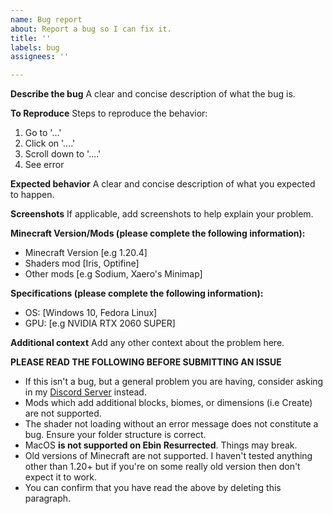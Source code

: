 ```yaml
---
name: Bug report
about: Report a bug so I can fix it.
title: ''
labels: bug
assignees: ''

---
```


**Describe the bug**
A clear and concise description of what the bug is.

**To Reproduce**
Steps to reproduce the behavior:
1. Go to '...'
2. Click on '....'
3. Scroll down to '....'
4. See error

**Expected behavior**
A clear and concise description of what you expected to happen.

**Screenshots**
If applicable, add screenshots to help explain your problem.

**Minecraft Version/Mods (please complete the following information):**
 - Minecraft Version [e.g 1.20.4]
 - Shaders mod [Iris, Optifine]
 - Other mods [e.g Sodium, Xaero's Minimap]

**Specifications (please complete the following information):**
 - OS: [Windows 10, Fedora Linux]
 - GPU: [e.g NVIDIA RTX 2060 SUPER]

**Additional context**
Add any other context about the problem here.

**PLEASE READ THE FOLLOWING BEFORE SUBMITTING AN ISSUE**
 - If this isn't a bug, but a general problem you are having, consider asking in my [Discord Server](https://discord.gg/b9SHNcvs6c) instead.
 - Mods which add additional blocks, biomes, or dimensions (i.e Create) are not supported.
 - The shader not loading without an error message does not constitute a bug. Ensure your folder structure is correct.
 - MacOS **is not supported on Ebin Resurrected**. Things may break.
 - Old versions of Minecraft are not supported. I haven't tested anything other than 1.20+ but if you're on some really old version then don't expect it to work.
 - You can confirm that you have read the above by deleting this paragraph.
